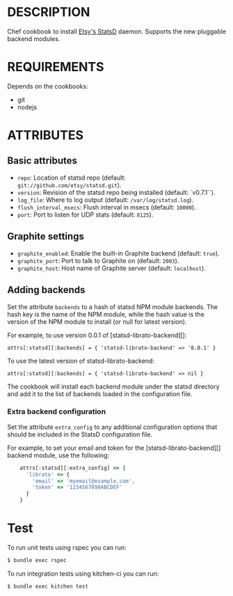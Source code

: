 # DESCRIPTION

Chef cookbook to install [Etsy's
StatsD](https://github.com/etsy/statsd) daemon. Supports the new
pluggable backend modules.

# REQUIREMENTS

Depends on the cookbooks:

 * git
 * nodejs

# ATTRIBUTES

## Basic attributes

 * `repo`: Location of statsd repo (default: `git://github.com/etsy/statsd.git`).
 * `version`: Revision of the statsd repo being installed (default: `v0.7.1``).
 * `log_file`: Where to log output (default: `/var/log/statsd.log`).
 * `flush_interval_msecs`: Flush interval in msecs (default: `10000`).
 * `port`: Port to listen for UDP stats (default: `8125`).

## Graphite settings

 * `graphite_enabled`: Enable the built-in Graphite backend (default: `true`).
 * `graphite_port`: Port to talk to Graphite on (default: `2003`).
 * `graphite_host`: Host name of Graphite server (default: `localhost`).

## Adding backends

Set the attribute `backends` to a hash of statsd NPM module
backends. The hash key is the name of the NPM module, while the hash
value is the version of the NPM module to install (or null for latest
version).

For example, to use version 0.0.1 of [statsd-librato-backend][]:

    attrs[:statsd][:backends] = { 'statsd-librato-backend' => '0.0.1' }

To use the latest version of statsd-librato-backend:

    attrs[:statsd][:backends] = { 'statsd-librato-backend' => nil }

The cookbook will install each backend module under the statsd
directory and add it to the list of backends loaded in the
configuration file.

### Extra backend configuration

Set the attribute `extra_config` to any additional configuration
options that should be included in the StatsD configuration file.

For example, to set your email and token for the
[statsd-librato-backend][] backend module, use the following:

```js
    attrs[:statsd][:extra_config] => {
      'librato' => {
        'email' => 'myemail@example.com',
        'token' => '1234567890ABCDEF'
      }
    }
```

# Test

To run unit tests using rspec you can run:
```bash
$ bundle exec rspec
```

To run integration tests using kitchen-ci you can run:
```bash
$ bundle exec kitchen test
```
